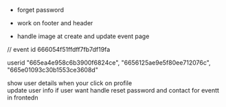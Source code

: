  <!-- + Filter by city and type of event -->
<!-- + search at top of event page below navbar -->
<!-- + no of uesr register in event and create get registerd users -->
<!-- + Leave event api -->
<!-- + your events -->
+ forget password
<!-- + work on navbar -->
<!-- + work on landing page -->
+ work on footer and header
<!-- + work on page not found and footer -->
+ handle image at create and update event page

// event id 666054f51ffdff7fb7df19fa

userid     "665ea4e958c6b3900f6824ce",
      "6656125ae9e5f80ee712076c",
      "665e01093c30b1553ce3608d"

<!-- + add a check if the user is already register show him you are already register -->


show user details when your click on profile  
update user info if user want
handle reset password and contact for eventt in frontedn